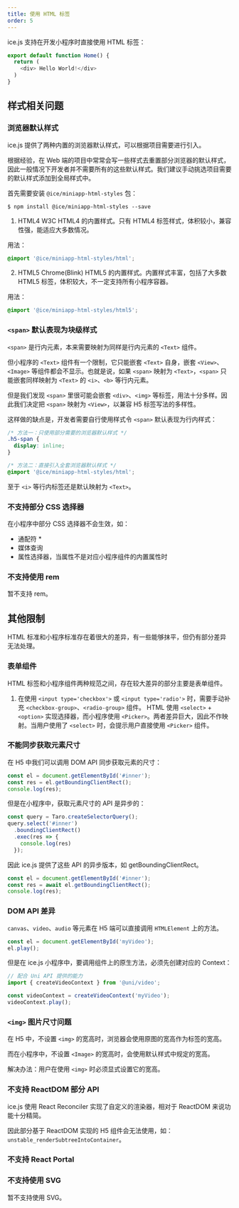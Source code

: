 ```yaml
---
title: 使用 HTML 标签
order: 5
---
```


ice.js 支持在开发小程序时直接使用 HTML 标签：

```js
export default function Home() {
  return (
    <div> Hello World!</div>
  )
}
```

## 样式相关问题

### 浏览器默认样式

ice.js 提供了两种内置的浏览器默认样式，可以根据项目需要进行引入。

根据经验，在 Web 端的项目中常常会写一些样式去重置部分浏览器的默认样式，因此一般情况下开发者并不需要所有的这些默认样式。我们建议手动挑选项目需要的默认样式添加到全局样式中。

首先需要安装 `@ice/miniapp-html-styles` 包：

```shell
$ npm install @ice/miniapp-html-styles --save
```

1. HTML4
W3C HTML4 的内置样式。只有 HTML4 标签样式，体积较小，兼容性强，能适应大多数情况。

用法：

```css title=src/global.css
@import '@ice/miniapp-html-styles/html';
```

2. HTML5
Chrome(Blink) HTML5 的内置样式。内置样式丰富，包括了大多数 HTML5 标签，体积较大，不一定支持所有小程序容器。

用法：

```css title=src/global.css
@import '@ice/miniapp-html-styles/html5';
```

### `<span>` 默认表现为块级样式

`<span>` 是行内元素，本来需要映射为同样是行内元素的 `<Text>` 组件。

但小程序的 `<Text>` 组件有一个限制，它只能嵌套 `<Text>` 自身，嵌套 `<View>`、`<Image>` 等组件都会不显示。也就是说，如果 `<span>` 映射为 `<Text>`，`<span>` 只能嵌套同样映射为 `<Text>` 的 `<i>`、`<b>` 等行内元素。

但是我们发现 `<span>` 里很可能会嵌套 `<div>`、`<img>` 等标签，用法十分多样。因此我们决定把 `<span>` 映射为 `<View>`，以兼容 H5 标签写法的多样性。

这样做的缺点是，开发者需要自行使用样式令 `<span>` 默认表现为行内样式：

```css title=src/global.css
/* 方法一：只使用部分需要的浏览器默认样式 */
.h5-span {
  display: inline;
}

/* 方法二：直接引入全套浏览器默认样式 */
@import '@ice/miniapp-html-styles/html';
```

至于 `<i>` 等行内标签还是默认映射为 `<Text>`。

### 不支持部分 CSS 选择器

在小程序中部分 CSS 选择器不会生效，如：

- 通配符 *
- 媒体查询
- 属性选择器，当属性不是对应小程序组件的内置属性时

### 不支持使用 rem

暂不支持 rem。

## 其他限制

HTML 标准和小程序标准存在着很大的差异，有一些能够抹平，但仍有部分差异无法处理。

### 表单组件

HTML 标签和小程序组件两种规范之间，存在较大差异的部分主要是表单组件。

1. 在使用 `<input type='checkbox'>` 或 `<input type='radio'>` 时，需要手动补充 `<checkbox-group>`、`<radio-group>` 组件。
HTML 使用 `<select>` + `<option>` 实现选择器，而小程序使用 `<Picker>`。两者差异巨大，因此不作映射。当用户使用了 `<select>` 时，会提示用户直接使用 `<Picker>` 组件。

### 不能同步获取元素尺寸

在 H5 中我们可以调用 DOM API 同步获取元素的尺寸：

```js title=h5
const el = document.getElementById('#inner');
const res = el.getBoundingClientRect();
console.log(res);
```

但是在小程序中，获取元素尺寸的 API 是异步的：

```js title=小程序
const query = Taro.createSelectorQuery();
query.select('#inner')
  .boundingClientRect()
  .exec(res => {
    console.log(res)
  });
```

因此 ice.js 提供了这些 API 的异步版本，如 getBoundingClientRect。

```js title=ice.js
const el = document.getElementById('#inner');
const res = await el.getBoundingClientRect();
console.log(res);
```

### DOM API 差异

`canvas`、`video`、`audio` 等元素在 H5 端可以直接调用 `HTMLElement` 上的方法。

```js title=h5
const el = document.getElementById('myVideo');
el.play();
```

但是在 ice.js 小程序中，要调用组件上的原生方法，必须先创建对应的 Context：

```js title=小程序
// 配合 Uni API 提供的能力
import { createVideoContext } from '@uni/video';

const videoContext = createVideoContext('myVideo');
videoContext.play();
```

### `<img>` 图片尺寸问题

在 H5 中，不设置 `<img>` 的宽高时，浏览器会使用原图的宽高作为标签的宽高。

而在小程序中，不设置 `<Image>` 的宽高时，会使用默认样式中规定的宽高。

解决办法：用户在使用 `<img>` 时必须显式设置它的宽高。

### 不支持 ReactDOM 部分 API

ice.js 使用 React Reconciler 实现了自定义的渲染器，相对于 ReactDOM 来说功能十分精简。

因此部分基于 ReactDOM 实现的 H5 组件会无法使用，如：`unstable_renderSubtreeIntoContainer`。

### 不支持 React Portal

### 不支持使用 SVG

暂不支持使用 SVG。
